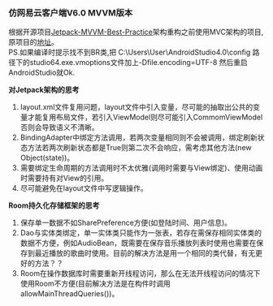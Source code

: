 ### 仿网易云客户端V6.0 MVVM版本

根据开源项目[Jetpack-MVVM-Best-Practice](https://github.com/KunMinX/Jetpack-MVVM-Best-Practice)架构重构之前使用MVC架构的项目, 原项目的[地址](https://github.com/zion223/NeteaseCloudMusic)。  
 PS.如果编译时提示找不到BR类,把 C:\Users\User\AndroidStudio4.0\config 路径下的studio64.exe.vmoptions文件加上-Dfile.encoding=UTF-8 然后重启AndroidStudio就Ok.


**对Jetpack架构的思考**

1. layout.xml文件复用问题，layout文件中引入变量，尽可能的抽取出公共的变量才能复用布局文件，若引入ViewModel则尽可能引入CommomViewModel否则会导致语义不清晰。
2. BindingAdapter中绑定方法调用，若两次变量相同则不会被调用，绑定刷新状态方法若两次刷新状态都是True则第二次不会响应，需考虑其他方法(new Object(state))。
3. 需要绑定生命周期的方法调用时不太优雅(调用时需要与View绑定)、使用动画时需要持有对View的引用。
4. 尽可能避免在layout文件中写逻辑操作。

**Room持久化存储框架的思考**

1. 保存单一数据不如SharePreference方便(如登陆时间、用户信息)。
2. Dao与实体类绑定，单一实体类只能作为一张表，若存在需保存相同实体类的数据不方便，例如AudioBean，既需要在保存音乐播放列表时使用也需要在保存到最近播放的歌曲时使用。目前的解决方法是用一个相同的类代替，有无更好的方法？？
3. Room在操作数据库时需要重新开线程访问，那么在无法开线程访问的情况下使用Room不方便(目前解决方法是在构件时调用allowMainThreadQueries())。
